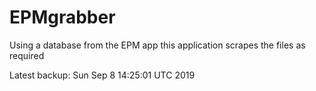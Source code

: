 # EPMgrabber
Using a database from the EPM app this application scrapes the files as required


Latest backup: Sun Sep 8 14:25:01 UTC 2019
